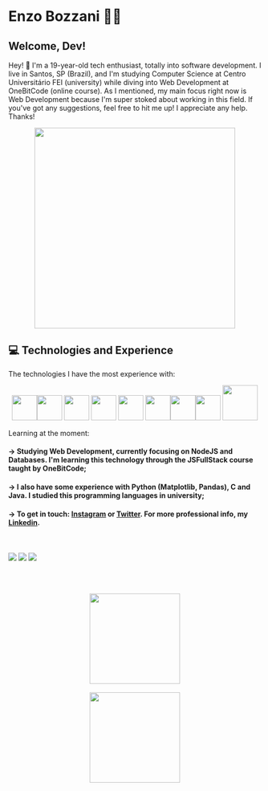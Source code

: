 # Enzo Bozzani 👨‍💻


## Welcome, Dev!

Hey! 👋 I'm a 19-year-old tech enthusiast, totally into software development. I live in Santos, SP (Brazil), and I'm studying Computer Science at Centro Universitário FEI (university) while diving into Web Development at OneBitCode (online course). As I mentioned, my main focus right now is Web Development because I'm super stoked about working in this field. If you've got any suggestions, feel free to hit me up! I appreciate any help. Thanks!



<div align="center">

<img src="https://i.pinimg.com/originals/21/11/61/21116158daaeb1459b4ec0758505e1ad.gif" width=400>

</div>


## 💻 Technologies and Experience

The technologies I have the most experience with:
<div align="center">

<img src="https://logodownload.org/wp-content/uploads/2016/10/html5-logo.png" width=50><img src="https://logodownload.org/wp-content/uploads/2017/04/css-3-logo-1.png" width=50>  <img src="https://logospng.org/download/javascript/logo-javascript-1024.png" width=50> <img src="https://git-scm.com/images/logos/downloads/Git-Icon-1788C.png" width = "50"> <img src="https://upload.wikimedia.org/wikipedia/commons/thumb/9/96/Sass_Logo_Color.svg/2560px-Sass_Logo_Color.svg.png" width = "50"> <img src="https://upload.wikimedia.org/wikipedia/commons/thumb/b/b2/Bootstrap_logo.svg/1200px-Bootstrap_logo.svg.png" width="50 "><img src="https://upload.wikimedia.org/wikipedia/commons/thumb/4/4c/Typescript_logo_2020.svg/2048px-Typescript_logo_2020.svg.png" width="50 "><img src="https://upload.wikimedia.org/wikipedia/commons/thumb/a/a7/React-icon.svg/2300px-React-icon.svg.png" width="50 "> <img src="https://upload.wikimedia.org/wikipedia/commons/thumb/d/d9/Node.js_logo.svg/1200px-Node.js_logo.svg.png" width="70 ">

</div> 


Learning at the moment:

#### -> Studying Web Development, currently focusing on NodeJS and Databases. I'm learning this technology through the JSFullStack course taught by OneBitCode;

#### -> I also have some experience with Python (Matplotlib, Pandas), C and Java. I studied this programming languages in university;

#### -> To get in touch: <a href="https://www.instagram.com/enzobozzani/">Instagram</a> or <a href="https://twitter.com/enzobozzani">Twitter</a>. For more professional info, my <a href="https://www.linkedin.com/in/enzo-bozzani-812a7322a/">Linkedin</a>.
<br>
<br>
<div>
<a href="https://instagram.com/enzobozzani/" target="_blank"><img src="https://img.shields.io/badge/-Instagram-%23E4405F?style=for-the-badge&logo=instagram&logoColor=white" target="_blank"></a>
<a href = "mailto:bozzanienzo@gmail.com"><img src="https://img.shields.io/badge/Gmail-D14836?style=for-the-badge&logo=gmail&logoColor=white" target="_blank"></a>
<a href="https://www.linkedin.com/in/enzo-bozzani-812a7322a/" target="_blank"><img src="https://img.shields.io/badge/-LinkedIn-%230077B5?style=for-the-badge&logo=linkedin&logoColor=white" target="_blank"></a>   
</div>

<br><br>

<div align="center">
<a href="https://github.com/EnzoBozzani">
<img height="180em" src="https://github-readme-stats.vercel.app/api/top-langs/?username=EnzoBozzani&layout=compact&langs_count=7&theme=dracula"/>
 <br><br>
<img height="180em" src="https://github-readme-stats.vercel.app/api?username=EnzoBozzani&show_icons=true&theme=dracula&include_all_commits=true&count_private=true"/>
</div>





